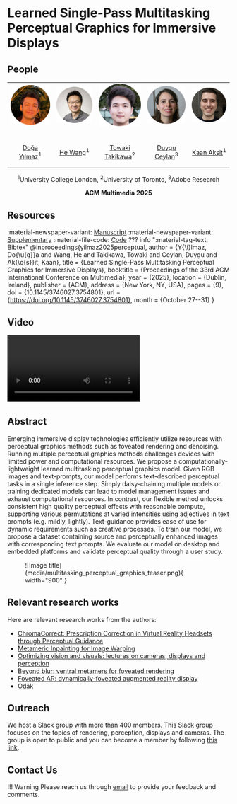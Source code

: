 # Learned Single-Pass Multitasking Perceptual Graphics for Immersive Displays

## People
<table class=""  style="margin: 10px auto;">
  <tbody>
    <tr>
      <td> <img src="../../people/doga_yilmaz.png" width="120" alt=/> &nbsp;&nbsp;&nbsp;&nbsp;&nbsp;&nbsp;&nbsp;</td>
      <td> <img src="../../people/he_wang.png" width="120" alt=/> &nbsp;&nbsp;&nbsp;&nbsp;</td>
      <td> <img src="../../people/towaki_takikawa.png" width="120" alt=/> &nbsp;&nbsp;&nbsp;&nbsp;</td>
      <td> <img src="../../people/duygu_ceylan.png" width="120" alt=/> &nbsp;&nbsp;&nbsp;&nbsp;</td>
      <td> <img src="../../people/kaan_aksit.png" width="120" alt=/> &nbsp;&nbsp;&nbsp;&nbsp;</td>
    </tr>
    <tr>
      <td><p style="text-align:center;"><a href="https://yilmazdoga.net">Doğa Yılmaz</a><sup>1</sup></p></td>
      <td><p style="text-align:center;"><a href="https://drhewang.com">He Wang</a><sup>1</sup></p></td>
      <td><p style="text-align:center;"><a href="https://tovacinni.github.io">Towaki Takikawa</a><sup>2</sup></p></td>
      <td><p style="text-align:center;"><a href="https://www.duygu-ceylan.com">Duygu Ceylan</a><sup>3</sup></p></td>
      <td><p style="text-align:center;"><a href="https://kaanaksit.com">Kaan Akşit</a><sup>1</sup></p></td>
    </tr>
  </tbody>
</table>
<p style="text-align:center;">
<sup>1</sup>University College London,
<sup>2</sup>University of Toronto,
<sup>3</sup>Adobe Research
</p>
<p style="text-align:center;"><b>ACM Multimedia 2025</b></p>


## Resources
:material-newspaper-variant: [Manuscript](https://www.kaanaksit.com/assets/pdf/YilmazEtAl_ACMMM2025_Learned_Single_Pass_Multitasking_Perceptual_Graphics_for_Immersive_Displays.pdf)
:material-newspaper-variant: [Supplementary](https://www.kaanaksit.com/assets/pdf/YilmazEtAl_ACMMM2025_Supplementary_Learned_Single_Pass_Multitasking_Perceptual_Graphics_for_Immersive_Displays.pdf)
:material-file-code: [Code](https://github.com/complight/multitasking_perceptual_graphics)
??? info ":material-tag-text: Bibtex"
        @inproceedings{yilmaz2025perceptual,
          author = {Y{\i}lmaz, Do{\u{g}}a and Wang, He and Takikawa, Towaki and Ceylan, Duygu and Ak{\c{s}}it, Kaan},
          title = {Learned Single-Pass Multitasking Perceptual Graphics for Immersive Displays},
          booktitle = {Proceedings of the 33rd ACM International Conference on Multimedia},
          year = {2025},
          location = {Dublin, Ireland},
          publisher = {ACM},
          address = {New York, NY, USA},
          pages = {9},
          doi = {10.1145/3746027.3754801},
          url = {https://doi.org/10.1145/3746027.3754801},
          month = {October 27--31}
        }

## Video
<video controls>
<source src="https://kaanaksit.com/assets/video/Yilmaz2025MultiTaskingPerceptualGraphics.mp4" id="" type="video/mp4">
</video>


## Abstract
Emerging immersive display technologies efficiently utilize resources with perceptual graphics methods such as foveated rendering and denoising.
Running multiple perceptual graphics methods challenges devices with limited power and computational resources.
We propose a computationally-lightweight learned multitasking perceptual graphics model.
Given RGB images and text-prompts, our model performs text-described perceptual tasks in a single inference step.
Simply daisy-chaining multiple models or training dedicated models can lead to model management issues and exhaust computational resources.
In contrast, our flexible method unlocks consistent high quality perceptual effects with reasonable compute, supporting various permutations at varied intensities using adjectives in text prompts (e.g. mildly, lightly).
Text-guidance provides ease of use for dynamic requirements such as creative processes.
To train our model, we propose a dataset containing source and perceptually enhanced images with corresponding text prompts.
We evaluate our model on desktop and embedded platforms and validate perceptual quality through a user study.

<figure markdown>
  ![Image title](media/multitasking_perceptual_graphics_teaser.png){ width="900" }
</figure>


## Relevant research works
Here are relevant research works from the authors:

- [ChromaCorrect: Prescription Correction in Virtual Reality Headsets through Perceptual Guidance](./focal_surface_light_transport.md)
- [Metameric Inpainting for Image Warping](./focal_surface_light_transport.md)
- [Optimizing vision and visuals: lectures on cameras, displays and perception](./focal_surface_light_transport.md)
- [Beyond blur: ventral metamers for foveated rendering](./focal_surface_light_transport.md)
- [Foveated AR: dynamically-foveated augmented reality display](https://dl.acm.org/doi/10.1145/3306346.3322987)
- [Odak](https://github.com/kaanaksit/odak)

## Outreach
We host a Slack group with more than 400 members.
This Slack group focuses on the topics of rendering, perception, displays and cameras.
The group is open to public and you can become a member by following [this link](../outreach/index.md).

## Contact Us
!!! Warning
    Please reach us through [email](mailto:kaanaksit@kaanaksit.com) to provide your feedback and comments.


